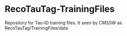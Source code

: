 # RecoTauTag-TrainingFiles
Repository for Tau-ID training files.
It seen by CMSSW as RecoTauTag/TrainingFiles/data

